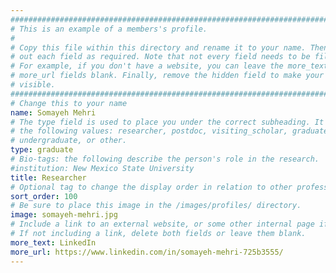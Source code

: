 ```yaml
---
################################################################################
# This is an example of a members's profile.                                   #
#                                                                              #
# Copy this file within this directory and rename it to your name. Then fill   #
# out each field as required. Note that not every field needs to be filled out.#
# For example, if you don't have a website, you can leave the more_text and    #
# more_url fields blank. Finally, remove the hidden field to make your profile #
# visible.                                                                     #
################################################################################
# Change this to your name
name: Somayeh Mehri
# The type field is used to place you under the correct subheading. It may be of
# the following values: researcher, postdoc, visiting_scholar, graduate,
# undergraduate, or other.
type: graduate
# Bio-tags: the following describe the person's role in the research.
#institution: New Mexico State University
title: Researcher
# Optional tag to change the display order in relation to other professors
sort_order: 100
# Be sure to place this image in the /images/profiles/ directory.
image: somayeh-mehri.jpg
# Include a link to an external website, or some other internal page if desired.
# If not including a link, delete both fields or leave them blank.
more_text: LinkedIn
more_url: https://www.linkedin.com/in/somayeh-mehri-725b3555/
---
```


